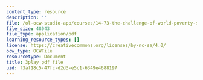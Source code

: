 ```yaml
---
content_type: resource
description: ''
file: /ol-ocw-studio-app/courses/14-73-the-challenge-of-world-poverty-spring-2011/f3af18c547fcd2d3e5c16349e4688197_ZaN3W5as42s.pdf
file_size: 48043
file_type: application/pdf
learning_resource_types: []
license: https://creativecommons.org/licenses/by-nc-sa/4.0/
ocw_type: OCWFile
resourcetype: Document
title: 3play pdf file
uid: f3af18c5-47fc-d2d3-e5c1-6349e4688197
---
```

